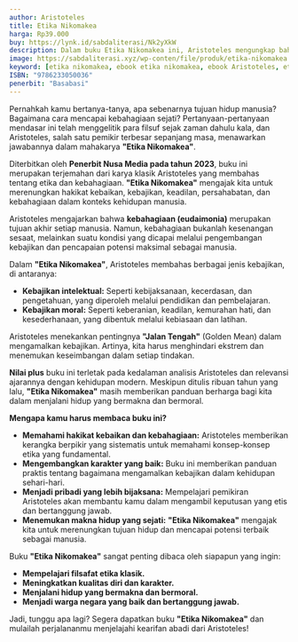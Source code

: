```yaml
---
author: Aristoteles 
title: Etika Nikomakea
harga: Rp39.000
buy: https://lynk.id/sabdaliterasi/Nk2yXkW
description: Dalam buku Etika Nikomakea ini, Aristoteles mengungkap bahwa kebahagiaan terletak pada aktivitas jiwa yang terkait dengan kebajikan.
image: https://sabdaliterasi.xyz/wp-conten/file/produk/etika-nikomakea.svg
keyword: [etika nikomakea, ebook etika nikomakea, ebook Aristoteles, etika nikomakea pdf, download ebook Aristoteles]
ISBN: "9786233050036"
penerbit: "Basabasi"
---
```

<p>Pernahkah kamu bertanya-tanya, apa sebenarnya tujuan hidup manusia? Bagaimana cara mencapai kebahagiaan sejati? Pertanyaan-pertanyaan mendasar ini telah menggelitik para filsuf sejak zaman dahulu kala, dan Aristoteles, salah satu pemikir terbesar sepanjang masa, menawarkan jawabannya dalam mahakarya <strong>"Etika Nikomakea"</strong>.</p><p>Diterbitkan oleh <strong>Penerbit Nusa Media pada tahun 2023</strong>, buku ini merupakan terjemahan dari karya klasik Aristoteles yang membahas tentang etika dan kebahagiaan. <strong>"Etika Nikomakea"</strong> mengajak kita untuk merenungkan hakikat kebaikan, kebajikan, keadilan, persahabatan, dan kebahagiaan dalam konteks kehidupan manusia.</p><p>Aristoteles mengajarkan bahwa <strong>kebahagiaan (eudaimonia)</strong> merupakan tujuan akhir setiap manusia. Namun, kebahagiaan bukanlah kesenangan sesaat, melainkan suatu kondisi yang dicapai melalui pengembangan kebajikan dan pencapaian potensi maksimal sebagai manusia.</p><p>Dalam <strong>"Etika Nikomakea"</strong>, Aristoteles membahas berbagai jenis kebajikan, di antaranya:</p><ul><li><strong>Kebajikan intelektual:</strong> Seperti kebijaksanaan, kecerdasan, dan pengetahuan, yang diperoleh melalui pendidikan dan pembelajaran.</li><li><strong>Kebajikan moral:</strong> Seperti keberanian, keadilan, kemurahan hati, dan kesederhanaan, yang dibentuk melalui kebiasaan dan latihan.</li></ul><p>Aristoteles menekankan pentingnya <strong>"Jalan Tengah"</strong> (Golden Mean) dalam mengamalkan kebajikan. Artinya, kita harus menghindari ekstrem dan menemukan keseimbangan dalam setiap tindakan.</p><p><strong>Nilai plus</strong> buku ini terletak pada kedalaman analisis Aristoteles dan relevansi ajarannya dengan kehidupan modern. Meskipun ditulis ribuan tahun yang lalu, <strong>"Etika Nikomakea"</strong> masih memberikan panduan berharga bagi kita dalam menjalani hidup yang bermakna dan bermoral.</p><p><strong>Mengapa kamu harus membaca buku ini?</strong></p><ul><li><strong>Memahami hakikat kebaikan dan kebahagiaan:</strong> Aristoteles memberikan kerangka berpikir yang sistematis untuk memahami konsep-konsep etika yang fundamental.</li><li><strong>Mengembangkan karakter yang baik:</strong> Buku ini memberikan panduan praktis tentang bagaimana mengamalkan kebajikan dalam kehidupan sehari-hari.</li><li><strong>Menjadi pribadi yang lebih bijaksana:</strong> Mempelajari pemikiran Aristoteles akan membantu kamu dalam mengambil keputusan yang etis dan bertanggung jawab.</li><li><strong>Menemukan makna hidup yang sejati:</strong> <strong>"Etika Nikomakea"</strong> mengajak kita untuk merenungkan tujuan hidup dan mencapai potensi terbaik sebagai manusia.</li></ul><p>Buku <strong>"Etika Nikomakea"</strong> sangat penting dibaca oleh siapapun yang ingin:</p><ul><li><strong>Mempelajari filsafat etika klasik.</strong></li><li><strong>Meningkatkan kualitas diri dan karakter.</strong></li><li><strong>Menjalani hidup yang bermakna dan bermoral.</strong></li><li><strong>Menjadi warga negara yang baik dan bertanggung jawab.</strong></li></ul><p>Jadi, tunggu apa lagi? Segera dapatkan buku <strong>"Etika Nikomakea"</strong> dan mulailah perjalananmu menjelajahi kearifan abadi dari Aristoteles!</p>


